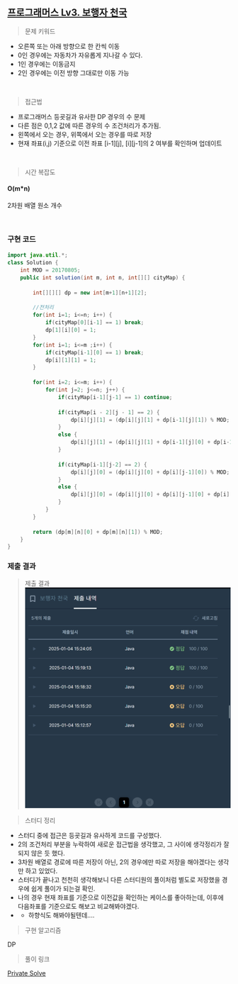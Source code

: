 ## [프로그래머스 Lv3. 보행자 천국](https://school.programmers.co.kr/learn/courses/30/lessons/1832#qna)

> 문제 키워드

-  오른쪽 또는 아래 방향으로 한 칸씩 이동
- 0인 경우에는 자동차가 자유롭게 지나갈 수 있다.
- 1인 경우에는 이동금지
- 2인 경우에는 이전 방향 그대로만 이동 가능

<br/>

> 접근법

-  프로그래머스 등굣길과 유사한 DP 경우의 수 문제
-  다른 점은 0,1,2 값에 따른 경우의 수 조건처리가 추가됨.
-  왼쪽에서 오는 경우, 위쪽에서 오는 경우를 따로 저장
-  현재 좌표(i,j) 기준으로 이전 좌표 [i-1][j], [i][j-1]의 2 여부를 확인하며 업데이트

<br/>

> 시간 복잡도

#### O(m*n)

2차원 배열 원소 개수

<br/>

### 구현 코드

```java
import java.util.*;
class Solution {
    int MOD = 20170805;
    public int solution(int m, int n, int[][] cityMap) {
        
        int[][][] dp = new int[m+1][n+1][2];
        
        //전처리
        for(int i=1; i<=n; i++) {
            if(cityMap[0][i-1] == 1) break;
            dp[1][i][0] = 1;
        }
        for(int i=1; i<=m ;i++) {
            if(cityMap[i-1][0] == 1) break;
            dp[i][1][1] = 1;
        }
        
        for(int i=2; i<=m; i++) {
            for(int j=2; j<=n; j++) {
                if(cityMap[i-1][j-1] == 1) continue;
                
                if(cityMap[i - 2][j - 1] == 2) {
                    dp[i][j][1] = (dp[i][j][1] + dp[i-1][j][1]) % MOD;
                }
                else {
                    dp[i][j][1] = (dp[i][j][1] + dp[i-1][j][0] + dp[i-1][j][1]) % MOD;
                }

                if(cityMap[i-1][j-2] == 2) {
                    dp[i][j][0] = (dp[i][j][0] + dp[i][j-1][0]) % MOD;
                }
                else {
                    dp[i][j][0] = (dp[i][j][0] + dp[i][j-1][0] + dp[i][j-1][1]) % MOD;
                }
            }
        }
        
        return (dp[m][n][0] + dp[m][n][1]) % MOD;
    }
}
```

### 제출 결과

> 제출 결과
![제출결과](./result.png)
> 

> 스터디 정리
- 스터디 중에 접근은 등굣길과 유사하게 코드를 구성했다.
- 2의 조건처리 부분을 누락하여 새로운 접근법을 생각했고, 그 사이에 생각정리가 잘 되지 않은 듯 했다.
- 3차원 배열로 경로에 따른 저장이 아닌, 2의 경우에만 따로 저장을 해야겠다는 생각만 하고 있었다.
- 스터디가 끝나고 천천히 생각해보니 다른 스터디원의 풀이처럼 별도로 저장했을 경우에 쉽게 풀이가 되는걸 확인.
- 나의 경우 현재 좌표를 기준으로 이전값을 확인하는 케이스를 좋아하는데, 이후에 다음좌표를 기준으로도 해보고 비교해봐야겠다.
- + 하향식도 해봐야될텐데....


> 구현 알고리즘
<p> DP </p>

> 풀이 링크

[Private Solve](https://github.com/The-Four-Error-Pickers/Algorithm-Study/tree/main/Private%20Solve/1832.%20%EB%B3%B4%ED%96%89%EC%9E%90%20%EC%B2%9C%EA%B5%AD/Be-HinD(Ryo))
